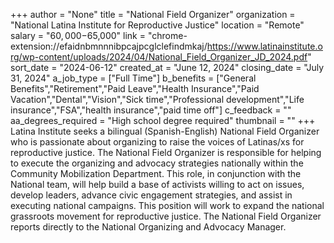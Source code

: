 +++
author = "None"
title = "National Field Organizer"
organization = "National Latina Institute for Reproductive Justice"
location = "Remote"
salary = "$60,000-$65,000"
link = "chrome-extension://efaidnbmnnnibpcajpcglclefindmkaj/https://www.latinainstitute.org/wp-content/uploads/2024/04/National_Field_Organizer_JD_2024.pdf"
sort_date = "2024-06-12"
created_at = "June 12, 2024"
closing_date = "July 31, 2024"
a_job_type = ["Full Time"]
b_benefits = ["General Benefits","Retirement","Paid Leave","Health Insurance","Paid Vacation","Dental","Vision","Sick time","Professional development","Life insurance","FSA","health insurance","paid time off"]
c_feedback = ""
aa_degrees_required = "High school degree required"
thumbnail = ""
+++
Latina Institute seeks a bilingual (Spanish-English) National Field Organizer who is passionate about organizing to raise the voices of Latinas/xs for reproductive justice. The National Field Organizer is responsible for helping to execute the organizing and advocacy strategies nationally within the Community Mobilization Department. This role, in conjunction with the National team, will help build a base of activists willing to act on issues, develop leaders, advance civic engagement strategies, and assist in executing national campaigns. This position will work to expand the national grassroots movement for reproductive justice.
The National Field Organizer reports directly to the National Organizing and Advocacy Manager.